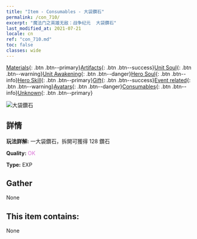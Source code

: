 ```yaml
---
title: "Item - Consumables - 大袋鑽石"
permalink: /con_710/
excerpt: "魔法门之英雄无敌：战争纪元  大袋鑽石"
last_modified_at: 2021-07-21
locale: cn
ref: "con_710.md"
toc: false
classes: wide
---
```

 [Materials](/ItemsCN/){: .btn .btn--primary}[Artifacts](/ItemsCN/Artifacts/){: .btn .btn--success}[Unit Soul](/ItemsCN/UnitSoul/){: .btn .btn--warning}[Unit Awakening](/ItemsCN/UnitAwakening/){: .btn .btn--danger}[Hero Soul](/ItemsCN/HeroSoul/){: .btn .btn--info}[Hero Skill](/ItemsCN/HeroSkill/){: .btn .btn--primary}[Gift](/ItemsCN/Gift/){: .btn .btn--success}[Event related](/ItemsCN/Events/){: .btn .btn--warning}[Avatars](/ItemsCN/Avatars/){: .btn .btn--danger}[Consumables](/ItemsCN/Consumables/){: .btn .btn--info}[Unknown](/ItemsCN/Unknown/){: .btn .btn--primary}

 ![大袋鑽石](/images/t/i_509.png)

## 詳情
 **玩法詳解:** 一大袋鑽石，拆開可獲得 128 鑽石

 **Quality:** <span style="color: #DA70D6">OK</span>

 **Type:** EXP

## Gather

  None

## This item contains:

  None

